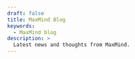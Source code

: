 ```yaml
---
draft: false
title: MaxMind Blog
keywords:
  - MaxMind blog
description: >
  Latest news and thoughts from MaxMind.
---
```

